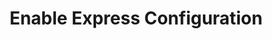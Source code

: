 ---
title: Enable Express Configuration
meta:
  - name: description
    content: Use this guide to enable Express Configuration for your Auth0-enabled OIDC and SCIM OIN integration.
layout: Guides
sections:
 - main
---